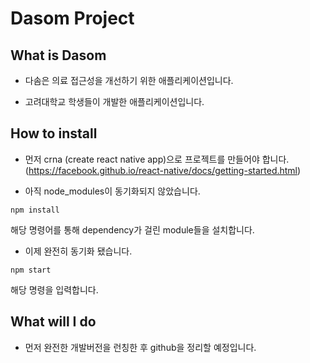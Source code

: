 # Dasom Project

## What is Dasom

- 다솜은 의료 접근성을 개선하기 위한 애플리케이션입니다.

- 고려대학교 학생들이 개발한 애플리케이션입니다.

## How to install

- 먼저 crna (create react native app)으로 프로젝트를 만들어야 합니다. (https://facebook.github.io/react-native/docs/getting-started.html)

- 아직 node_modules이 동기화되지 않았습니다.
<pre><code>npm install</code></pre>
해당 명령어를 통해 dependency가 걸린 module들을 설치합니다.

- 이제 완전히 동기화 됐습니다.
<pre><code>npm start</code></pre>
해당 명령을 입력합니다.

## What will I do

- 먼저 완전한 개발버전을 런칭한 후 github을 정리할 예정입니다.
